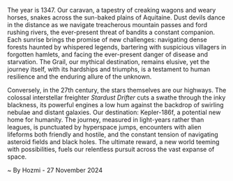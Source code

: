 
The year is 1347.  Our caravan, a tapestry of creaking wagons and weary horses, snakes across the sun-baked plains of Aquitaine.  Dust devils dance in the distance as we navigate treacherous mountain passes and ford rushing rivers, the ever-present threat of bandits a constant companion. Each sunrise brings the promise of new challenges: navigating dense forests haunted by whispered legends, bartering with suspicious villagers in forgotten hamlets, and facing the ever-present danger of disease and starvation.  The Grail, our mythical destination, remains elusive, yet the journey itself, with its hardships and triumphs, is a testament to human resilience and the enduring allure of the unknown.

Conversely,  in the 27th century, the stars themselves are our highways.  The colossal interstellar freighter *Stardust Drifter* cuts a swathe through the inky blackness, its powerful engines a low hum against the backdrop of swirling nebulae and distant galaxies.  Our destination: Kepler-186f, a potential new home for humanity.  The journey, measured in light-years rather than leagues, is punctuated by hyperspace jumps, encounters with alien lifeforms both friendly and hostile, and the constant tension of navigating asteroid fields and black holes.  The ultimate reward, a new world teeming with possibilities, fuels our relentless pursuit across the vast expanse of space.

~ By Hozmi - 27 November 2024
